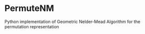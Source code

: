 # PermuteNM
Python implementation of Geometric Nelder-Mead Algorithm for the permutation representation
